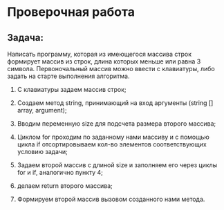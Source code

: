# Проверочная работа

## Задача:

Написать программу, которая из имеющегося массива строк формирует массив из строк, длина которых меньше или равна 3 символа. Первоночальный массив можно ввести с клавиатуры, либо задать на старте выполнения алгоритма.

1. С клавиатуры задаем массив строк;

2. Создаем метод string, принимающий на вход аргументы (string [] array, argument);

3. Вводим переменную size для подсчета размера второго массива;

4. Циклом for проходим по заданному нами массиву и с помощью цикла if отсортировываем кол-во элементов соответствующих условию задачи;

5. Задаем второй массив с длиной size и заполняем его через циклы for и if, аналогично пункту 4;

6. делаем return второго массива;

7. Формируем второй массив вызовом созданного нами метода.

